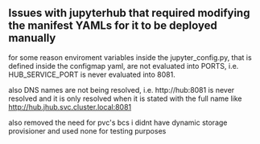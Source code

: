 ## Issues with jupyterhub that required modifying the manifest YAMLs for it to be deployed manually

for some reason enviroment variables inside the jupyter_config.py, that is defined inside the configmap yaml, are not evaluated into PORTS, i.e. HUB_SERVICE_PORT is never evaluated into 8081.

also DNS names are not being resolved, i.e. http://hub:8081 is never resolved and it is only resolved when it is stated with the full name like http://hub.jhub.svc.cluster.local:8081

also removed the need for pvc's bcs i didnt have dynamic storage provisioner and used none for testing purposes